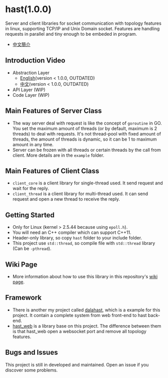 # hast(1.0.0)

Server and client libraries for socket communication with topology features in linux, supporting TCP/IP and Unix Domain socket. Features are handling requests in parallel and tiny enough to be embeded in program. 

* [中文簡介](https://github.com/hn12404988/hast/blob/master/README_Chinese.md)

## Introduction Video

* Abstraction Layer
  - [English](https://www.youtube.com/watch?v=EpoL8mSOA6E)(version < 1.0.0, OUTDATED)
  - [中文](https://www.youtube.com/watch?v=G41F7xHC2bs)(version < 1.0.0, OUTDATED)
* API Layer (WIP)
* Code Layer (WIP)

## Main Features of Server Class

* The way server deal with request is like the concept of `goroutine` in GO. You set the maximum amount of threads (or by default, maximum is 2 threads) to deal with requests. It's not thread-pool with fixed amount of threads, the amount of threads is dynamic, so it can be 1 to maximum amount in any time. 
* Server can be frozen with all threads or certain threads by the call from client. More details are in the `example` folder. 

## Main Features of Client Class

* `client_core` is a client library for single-thread used. It send request and wait for the reply.
* `client_thread` is a client library for multi-thread used. It can send request and open a new thread to receive the reply.

## Getting Started

* Only for Linux (kernel > 2.5.44 because using `epoll.h`). 
* You will need an C++ compiler which can support C++11.
* Header-only library, so copy `hast` folder to your include folder.
* This project use `std::thread`, so compile file with `std::thread` library (Can be `-pthread`).

## Wiki Page

* More information about how to use this library in this repository's [wiki page](https://github.com/hn12404988/hast/wiki).

## Framework

* There is another my project called [dalahast](https://github.com/hn12404988/dalahast), which is a example for this project. It contain a complete system from web front-end to hast back-end.
* [hast_web](https://github.com/hn12404988/hast_web) is a library base on this project. The difference between them is that hast_web open a websocket port and remove all topology features.

## Bugs and Issues

This project is still in developed and maintained. Open an issue if you discover some problems.
